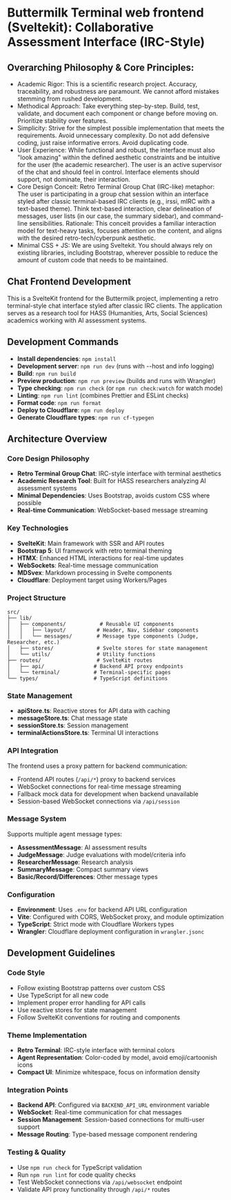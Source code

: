 # Buttermilk Terminal web frontend (Sveltekit): Collaborative Assessment Interface (IRC-Style) 

## Overarching Philosophy & Core Principles: 
- Academic Rigor: This is a scientific research project. Accuracy, traceability, and robustness are paramount. We cannot afford mistakes stemming from rushed development. 
- Methodical Approach: Take everything step-by-step. Build, test, validate, and document each component or change before moving on. Prioritize stability over features. 
- Simplicity: Strive for the simplest possible implementation that meets the requirements. Avoid unnecessary complexity. Do not add defensive coding, just raise informative errors. Avoid duplicating code. 
- User Experience: While functional and robust, the interface must also "look amazing" within the defined aesthetic constraints and be intuitive for the user (the academic researcher). The user is an active supervisor of the chat and should feel in control. Interface elements should support, not dominate, their interaction. 
- Core Design Conceit: Retro Terminal Group Chat (IRC-like) metaphor: The user is participating in a group chat session within an interface styled after classic terminal-based IRC clients (e.g., irssi, mIRC with a text-based theme). Think text-based interaction, clear delineation of messages, user lists (in our case, the summary sidebar), and command-line sensibilities. Rationale: This conceit provides a familiar interaction model for text-heavy tasks, focuses attention on the content, and aligns with the desired retro-tech/cyberpunk aesthetic.
- Minimal CSS + JS: We are using Sveltekit. You should always rely on existing libraries, including Bootstrap, wherever possible to reduce the amount of custom code that needs to be maintained.

## Chat Frontend Development

This is a SvelteKit frontend for the Buttermilk project, implementing a retro terminal-style chat interface styled after classic IRC clients. The application serves as a research tool for HASS (Humanities, Arts, Social Sciences) academics working with AI assessment systems.

## Development Commands

- **Install dependencies**: `npm install`
- **Development server**: `npm run dev` (runs with --host and info logging)
- **Build**: `npm run build`
- **Preview production**: `npm run preview` (builds and runs with Wrangler)
- **Type checking**: `npm run check` (or `npm run check:watch` for watch mode)
- **Linting**: `npm run lint` (combines Prettier and ESLint checks)
- **Format code**: `npm run format`
- **Deploy to Cloudflare**: `npm run deploy`
- **Generate Cloudflare types**: `npm run cf-typegen`

## Architecture Overview

### Core Design Philosophy
- **Retro Terminal Group Chat**: IRC-style interface with terminal aesthetics
- **Academic Research Tool**: Built for HASS researchers analyzing AI assessment systems
- **Minimal Dependencies**: Uses Bootstrap, avoids custom CSS where possible
- **Real-time Communication**: WebSocket-based message streaming

### Key Technologies
- **SvelteKit**: Main framework with SSR and API routes
- **Bootstrap 5**: UI framework with retro terminal theming
- **HTMX**: Enhanced HTML interactions for real-time updates
- **WebSockets**: Real-time message communication
- **MDSvex**: Markdown processing in Svelte components
- **Cloudflare**: Deployment target using Workers/Pages

### Project Structure
```
src/
├── lib/
│   ├── components/           # Reusable UI components
│   │   ├── layout/          # Header, Nav, Sidebar components
│   │   └── messages/        # Message type components (Judge, Researcher, etc.)
│   ├── stores/              # Svelte stores for state management
│   └── utils/               # Utility functions
├── routes/                  # SvelteKit routes
│   ├── api/                # Backend API proxy endpoints
│   └── terminal/           # Terminal-specific pages
└── types/                  # TypeScript definitions
```

### State Management
- **apiStore.ts**: Reactive stores for API data with caching
- **messageStore.ts**: Chat message state
- **sessionStore.ts**: Session management
- **terminalActionsStore.ts**: Terminal UI interactions

### API Integration
The frontend uses a proxy pattern for backend communication:
- Frontend API routes (`/api/*`) proxy to backend services
- WebSocket connections for real-time message streaming
- Fallback mock data for development when backend unavailable
- Session-based WebSocket connections via `/api/session`

### Message System
Supports multiple agent message types:
- **AssessmentMessage**: AI assessment results
- **JudgeMessage**: Judge evaluations with model/criteria info
- **ResearcherMessage**: Research analysis
- **SummaryMessage**: Compact summary views
- **Basic/Record/Differences**: Other message types

### Configuration
- **Environment**: Uses `.env` for backend API URL configuration
- **Vite**: Configured with CORS, WebSocket proxy, and module optimization
- **TypeScript**: Strict mode with Cloudflare Workers types
- **Wrangler**: Cloudflare deployment configuration in `wrangler.jsonc`

## Development Guidelines

### Code Style
- Follow existing Bootstrap patterns over custom CSS
- Use TypeScript for all new code
- Implement proper error handling for API calls
- Use reactive stores for state management
- Follow SvelteKit conventions for routing and components

### Theme Implementation
- **Retro Terminal**: IRC-style interface with terminal colors
- **Agent Representation**: Color-coded by model, avoid emoji/cartoonish icons
- **Compact UI**: Minimize whitespace, focus on information density

### Integration Points
- **Backend API**: Configured via `BACKEND_API_URL` environment variable
- **WebSocket**: Real-time communication for chat messages
- **Session Management**: Session-based connections for multi-user support
- **Message Routing**: Type-based message component rendering

### Testing & Quality
- Use `npm run check` for TypeScript validation
- Run `npm run lint` for code quality checks
- Test WebSocket connections via `/api/websocket` endpoint
- Validate API proxy functionality through `/api/*` routes
